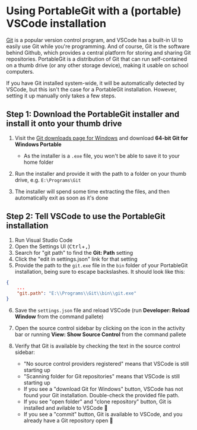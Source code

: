 # Using PortableGit with a (portable) VSCode installation

[Git](https://git-scm.com/) is a popular version control program, and VSCode has a built-in UI to easily use Git while you're programming. And of course, Git is the software behind Github,
which provides a central platform for storing and sharing Git repositories. PortableGit is a distribution of Git that can run self-contained on a thumb drive (or any other storage device), making it usable on school computers.

If you have Git installed system-wide, it will be automatically detected by VSCode, but this isn't the case for a PortableGit installation. However, setting it up manually only takes a few steps.

## Step 1: Download the PortableGit installer and install it onto your thumb drive

1. Visit the [Git downloads page for Windows](https://git-scm.com/download/win) and download **64-bit Git for Windows Portable**

    - As the installer is a `.exe` file, you won't be able to save it to your home folder

2. Run the installer and provide it with the path to a folder on your thumb drive, e.g. `E:\Programs\Git`
3. The installer will spend some time extracting the files, and then automatically exit as soon as it's done

## Step 2: Tell VSCode to use the PortableGit installation

1. Run Visual Studio Code
2. Open the Settings UI (<kbd>Ctrl</kbd>+<kbd>,</kbd>)
3. Search for "git path" to find the **Git: Path** setting
4. Click the "edit in settings.json" link for that setting
5. Provide the path to the `git.exe` file in the `bin` folder of your PortableGit installation, being sure to escape backslashes. It should look like this:

```json
{
    ...
    "git.path": "E:\\Programs\\Git\\bin\\git.exe"
}
```

6. Save the `settings.json` file and reload VSCode (run **Developer: Reload Window** from the command pallete)
7. Open the source control sidebar by clicking on the icon in the activity bar or running **View: Show Source Control** from the command pallete
8. Verify that Git is available by checking the text in the source control sidebar:

    - "No source control providers registered" means that VSCode is still starting up
    - "Scanning folder for Git repositories" means that VSCode is still starting up
    - If you see a "download Git for Windows" button, VSCode has not found your Git installation. Double-check the provided file path.
    - If you see "open folder" and "clone repository" button, Git is installed and avilable to VSCode 🎉
    - If you see a "commit" button, Git is available to VSCode, and you already have a Git repository open 🎉
